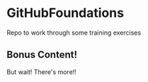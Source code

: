 # GitHubFoundations
Repo to work through some training exercises

## Bonus Content!
But wait!  There's more!!
